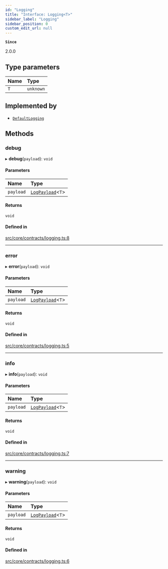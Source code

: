 ```yaml
---
id: "Logging"
title: "Interface: Logging<T>"
sidebar_label: "Logging"
sidebar_position: 0
custom_edit_url: null
---
```


**`Since`**

2.0.0

## Type parameters

| Name | Type |
| :------ | :------ |
| `T` | `unknown` |

## Implemented by

- [`DefaultLogging`](../classes/DefaultLogging.md)

## Methods

### debug

▸ **debug**(`payload`): `void`

#### Parameters

| Name | Type |
| :------ | :------ |
| `payload` | [`LogPayload`](../modules.md#logpayload)<`T`\> |

#### Returns

`void`

#### Defined in

[src/core/contracts/logging.ts:8](https://github.com/sern-handler/handler/blob/9d5c6c7/src/core/contracts/logging.ts#L8)

___

### error

▸ **error**(`payload`): `void`

#### Parameters

| Name | Type |
| :------ | :------ |
| `payload` | [`LogPayload`](../modules.md#logpayload)<`T`\> |

#### Returns

`void`

#### Defined in

[src/core/contracts/logging.ts:5](https://github.com/sern-handler/handler/blob/9d5c6c7/src/core/contracts/logging.ts#L5)

___

### info

▸ **info**(`payload`): `void`

#### Parameters

| Name | Type |
| :------ | :------ |
| `payload` | [`LogPayload`](../modules.md#logpayload)<`T`\> |

#### Returns

`void`

#### Defined in

[src/core/contracts/logging.ts:7](https://github.com/sern-handler/handler/blob/9d5c6c7/src/core/contracts/logging.ts#L7)

___

### warning

▸ **warning**(`payload`): `void`

#### Parameters

| Name | Type |
| :------ | :------ |
| `payload` | [`LogPayload`](../modules.md#logpayload)<`T`\> |

#### Returns

`void`

#### Defined in

[src/core/contracts/logging.ts:6](https://github.com/sern-handler/handler/blob/9d5c6c7/src/core/contracts/logging.ts#L6)
